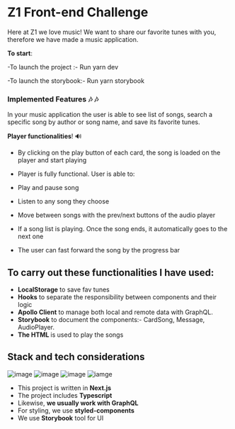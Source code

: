 # Z1 Front-end Challenge

Here at Z1 we love music! We want to share our favorite tunes with you, therefore we have made a music application.


**To start**:

-To launch the project :- Run yarn dev

-To launch the storybook:- Run yarn storybook


### Implemented Features 🎶 🎶

In your music application the user is able to see list of songs, search a specific song by author or song name, and save its favorite tunes.

**Player functionalities**! 🔊

- By clicking on the play button of each card, the song is loaded on the player and start playing
- Player is fully functional. User is able to:

 - Play and pause song
 - Listen to any song they choose
 - Move between songs with the prev/next buttons of the audio player
 - If a song list is playing. Once the song ends, it automatically goes to the next one
 - The user can fast forward the song by the progress bar

## To carry out these functionalities I have used:
- **LocalStorage** to save  fav tunes
- **Hooks** to separate the responsibility between components and their logic
- **Apollo Client** to manage both local and remote data with GraphQL.
- **Storybook** to document the components:- CardSong, Message, AudioPlayer.
- **The HTML <audio> element** is used to play the songs


## Stack and tech considerations

![image](https://img.shields.io/badge/next.js-000000?style=for-the-badge&logo=nextdotjs&logoColor=white)
![image](https://img.shields.io/badge/TypeScript-007ACC?style=for-the-badge&logo=typescript&logoColor=white)
![image](https://img.shields.io/badge/GraphQl-E10098?style=for-the-badge&logo=graphql&logoColor=white)
![iamge](https://img.shields.io/badge/styled--components-DB7093?style=for-the-badge&logo=styled-components&logoColor=white)

- This project is written in **Next.js**
- The project includes **Typescript**
- Likewise, **we usually work with GraphQL**
- For styling, we use **styled-components**
- We use **Storybook** tool for UI
  


